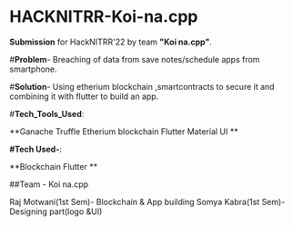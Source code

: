 # HACKNITRR-Koi-na.cpp
**Submission** for HackNITRR'22 by team **"Koi na.cpp"**.

#**Problem**- 
Breaching of data from save notes/schedule apps from smartphone.

#**Solution**-
Using etherium blockchain ,smartcontracts to secure it and combining it with flutter to build an app.



#**Tech_Tools_Used**:

**Ganache
Truffle
Etherium blockchain
Flutter
Material UI
**

**#Tech Used-**:

**Blockchain
Flutter
**


##Team - Koi na.cpp

Raj Motwani(1st Sem)- Blockchain & App building
Somya Kabra(1st Sem)- Designing part(logo &UI)


